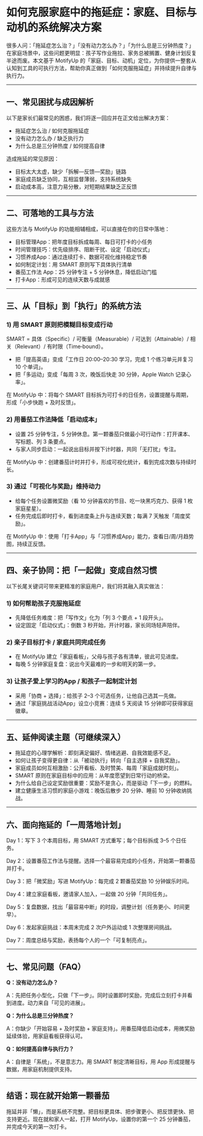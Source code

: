 # 如何克服家庭中的拖延症：家庭、目标与动机的系统解决方案

很多人问：「拖延症怎么治？」「没有动力怎么办？」「为什么总是三分钟热度？」在家庭场景中，这些问题更明显：孩子写作业拖拉、家务总被搁置、健身计划反复半途而废。本文基于 MotifyUp 的「家庭、目标、动机」定位，为你提供一整套从认知到工具的可执行方法，帮助你真正做到「如何克服拖延症」并持续提升自律与执行力。

---

## 一、常见困扰与成因解析

以下是家长们最常见的困惑，我们将逐一回应并在正文给出解决方案：

- 拖延症怎么治 / 如何克服拖延症
- 没有动力怎么办 / 缺乏执行力
- 为什么总是三分钟热度 / 如何提高自律

造成拖延的常见原因：
- 目标太大太虚，缺少「拆解—反馈—奖励」链路
- 家庭成员缺乏协同，互相监督薄弱，支持系统缺失
- 启动成本高，注意力易分散，对短期结果缺乏正反馈

---

## 二、可落地的工具与方法

这些方法与 MotifyUp 的功能相辅相成，可以直接在你的日常中落地：

- 目标管理App：把年度目标拆成每周、每日可打卡的小任务
- 时间管理技巧：优先级排序、阻断干扰、设定「启动仪式」
- 习惯养成App：通过连续打卡、数据可视化维持稳定节奏
- 如何制定计划：用 SMART 原则写下具体执行清单
- 番茄工作法 App：25 分钟专注 + 5 分钟休息，降低启动门槛
- 打卡App：形成可见的连续天数与成就感

---

## 三、从「目标」到「执行」的系统方法

### 1) 用 SMART 原则把模糊目标变成行动

SMART = 具体（Specific）/ 可衡量（Measurable）/ 可达到（Attainable）/ 相关（Relevant）/ 有时限（Time‑bound）。

- 把「提高英语」变成「工作日 20:00–20:30 学习，完成 1 个练习单元并复习 10 个单词」。
- 把「多运动」变成「每周 3 次，晚饭后快走 30 分钟，Apple Watch 记录心率」。

在 MotifyUp 中：将每个 SMART 目标拆为可打卡的日任务，设置提醒与周期，形成「小步快跑 + 及时反馈」。

### 2) 用番茄工作法降低「启动成本」

- 设置 25 分钟专注，5 分钟休息。第一颗番茄只做最小可行动作：打开课本、写标题、列 3 条要点。
- 与家人同步启动：一起说出目标并按下计时器，共同「无打扰」专注。

在 MotifyUp 中：创建番茄计时并打卡，形成可视化统计，看到完成次数与持续时长。

### 3) 通过「可视化与奖励」维持动力

- 给每个任务设置微奖励（看 10 分钟喜欢的节目、吃一块黑巧克力、获得 1 枚家庭星星）。
- 任务完成后即时打卡，看到进度条上升与连续天数；每满 7 天触发「周度奖励」。

在 MotifyUp 中：使用「打卡App」与「习惯养成App」能力，查看日/周/月趋势图，持续正反馈。

---

## 四、亲子协同：把「一起做」变成自然习惯

以下长尾关键词可带来更精准的家庭用户，我们将其融入真实做法：

### 1) 如何帮助孩子克服拖延症
- 先降低任务难度：把「写作文」化为「列 3 个要点 + 1 段开头」。
- 设定固定「启动仪式」：倒数 3 秒开始，开计时器，家长同场轻声陪伴。

### 2) 亲子目标打卡 / 家庭共同完成任务
- 在 MotifyUp 建立「家庭看板」，父母与孩子各有清单，彼此可见进度。
- 每晚 5 分钟家庭复盘：说出今天最难的一步和明天的第一步。

### 3) 让孩子爱上学习的App / 和孩子一起制定计划
- 采用「协商 + 选择」：给孩子 2–3 个可选任务，让他自己选其一先做。
- 通过「家庭挑战活动App」设立小竞赛：连续 5 天阅读 15 分钟即可获得家庭徽章。

---

## 五、延伸阅读主题（可继续深入）

- 拖延症的心理学解析：即刻满足偏好、情绪逃避、自我效能感不足。
- 如何让孩子变得更自律：从「被动执行」转向「自主选择 + 自我奖励」。
- 家庭成员如何互相激励：公开看板、及时赞美、每周「家庭成就时刻」。
- SMART 原则在家庭目标中的应用：从年度愿望到日常行动的桥梁。
- 为什么给自己设定奖励很重要：奖励不是贪心，而是驱动「下一步」的燃料。
- 建立健康生活习惯的家庭小游戏：晚饭后散步 20 分钟、睡前 10 分钟收纳挑战。

---

## 六、面向拖延的「一周落地计划」

Day 1：写下 3 个本周目标，用 SMART 方式重写；每个目标拆成 3–5 个日任务。

Day 2：设置番茄工作法与提醒。选择一个最容易完成的小任务，开始第一颗番茄并打卡。

Day 3：把「微奖励」写进 MotifyUp：每完成 2 颗番茄奖励 10 分钟娱乐时间。

Day 4：建立家庭看板，邀请家人加入，一起做 20 分钟「共同任务」。

Day 5：复盘数据，找出「最容易中断」的时段，调整计划（任务更小、时间更早）。

Day 6：发起家庭挑战：本周末完成 2 次户外运动或 1 次整理房间挑战。

Day 7：周度总结与奖励，表扬每个人的一个「可复制亮点」。

---

## 七、常见问题（FAQ）

**Q：没有动力怎么办？**

A：先把任务小型化，只做「下一步」。同时设置即时奖励，完成后立刻打卡并看到进度。动力来自「可见的进展」。

**Q：为什么总是三分钟热度？**

A：你缺少「开始容易 + 及时奖励 + 家庭支持」。用番茄降低启动成本，用微奖励延续体验，用家庭看板获得认可。

**Q：如何提高自律与执行力？**

A：自律是「系统」，不是意志力。用 SMART 制定清晰目标，用 App 形成提醒与数据，用家庭机制提供支持。

---

## 结语：现在就开始第一颗番茄

拖延并非「懒」，而是系统不完整。把目标更具体、把步骤更小、把反馈更快、把支持更近。现在就和家人一起，打开 MotifyUp，设置你的第一个 25 分钟番茄，并完成今天的第一次打卡。


